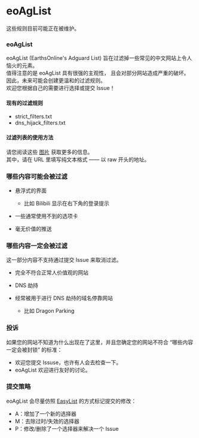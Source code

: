 # eoAgList
这些规则目前可能正在被维护。

### eoAgList
eoAgList (EarthsOnline's Adguard List) 旨在过滤掉一些常见的中文网站上令人恼火的元素。  
值得注意的是 eoAgList 具有很强的主观性， 且会对部分网站造成严重的破坏。  
因此，未来可能会创建更温和的过滤规则。  
欢迎您根据自己的需要进行选择或提交 Issue！  

#### 现有的过滤规则
* strict_filters.txt
* dns_hijack_filters.txt

#### 过滤列表的使用方法
请您阅读这些 [图片](Guides/step_1.png) 获取更多的信息。  
其中，请在 URL 里填写纯文本格式 —— 以 raw 开头的地址。

### 哪些内容可能会被过滤
* 悬浮式的界面

  * 比如 Bilibili 显示在右下角的登录提示

* 一些通常使用不到的选项卡
* 毫无价值的推送

### 哪些内容一定会被过滤
这一部分内容不支持通过提交 Issue 来取消过滤。

* 完全不符合正常人价值观的网站
* DNS 劫持
* 经常被用于进行 DNS 劫持的域名停靠网站

  * 比如 Dragon Parking

### 投诉
如果您的网站不知道为什么出现在了这里，并且您确定您的网站不符合 “哪些内容一定会被封锁” 的标准：  
* 欢迎您提交 Issuse，也许有人会去检查一下。  
* eoAgList 欢迎进行友好的讨论。

### 提交策略
eoAgList 会尽量仿照 [EasyList](https://github.com/easylist/easylist/?tab=readme-ov-file#commit-policy) 的方式标记提交的修改：  
* A：增加了一个新的选择器
* M：去除过时/失效的选择器
* P：修改/删除了一个选择器来解决一个 Issue
